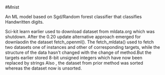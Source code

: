 #Mnist

An ML model based on Sgd/Random forest classifier that classifies Handwritten digits.

Sci-kit learn earlier used to download dataset from mldata.org which was shutdown. After the 0.20 update alternative approach emerged for downlaodin the dataset fetch_openml(). The fetch_mldata() used to fetch two datasets one of instances and other of corresponding targets, while the structure of the data hasn't changed with the change of method.But the targets earlier stored 8-bit unsigned integers which have now been replaced by strings Also , the dataset from prior method was sorted whereas the dataset now is unsorted.
